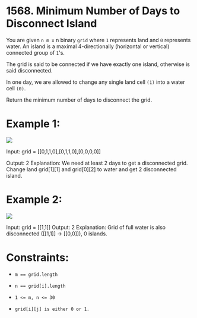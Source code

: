 # 1568. Minimum Number of Days to Disconnect Island

You are given ```n m x``` n binary ```grid```  where ```1``` represents land and ```0``` represents water. An island is a maximal 4-directionally (horizontal or vertical) connected group of ```1```'s.

The grid is said to be connected if we have exactly one island, otherwise is said disconnected.

In one day, we are allowed to change any single land cell ```(1)``` into a water cell ```(0)```.

Return the minimum number of days to disconnect the grid.


# Example 1:

![](https://github.com/user-attachments/assets/2b724a8d-c18d-4cec-a7e0-ae5abe205dc6)<br>

Input: grid = [[0,1,1,0],[0,1,1,0],[0,0,0,0]]

Output: 2
Explanation: We need at least 2 days to get a disconnected grid.
Change land grid[1][1] and grid[0][2] to water and get 2 disconnected island.

# Example 2:

![](https://github.com/user-attachments/assets/e40cafaa-60ee-4ad6-9e04-571d40651c5f)<br>

Input: grid = [[1,1]]
Output: 2
Explanation: Grid of full water is also disconnected ([[1,1]] -> [[0,0]]), 0 islands.
 

# Constraints:

*  ```m == grid.length```

*  ```n == grid[i].length```

*  ```1 <= m, n <= 30```
 
*  ```grid[i][j] is either 0 or 1.```
